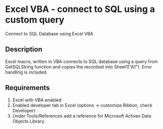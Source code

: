 # Excel VBA - connect to SQL using a custom query

Connect to SQL Database using Excel VBA 

## Description

Excel macro, written in VBA connects to SQL database using a query from GetSQLString function and copies the recordset into Sheet1("A1"). Error handling is included.

## Requirements

1. Excel with VBA enabled
2. Enabled developer tab in Excel (options -> customize Ribbon, check Developer)
3. Under Tools/References add a reference for Microsoft Activex Data Objects Library.

